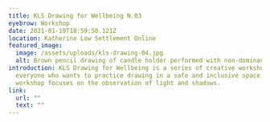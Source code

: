 ```yaml
---
title: KLS Drawing for Wellbeing N.03
eyebrow: Workshop
date: 2021-01-19T18:59:50.121Z
location: Katherine Low Settlement Online
featured_image:
  image: /assets/uploads/kls-drawing-04.jpg
  alt: Brown pencil drawing of candle holder performed with non-dominant hand
introduction: KLS Drawing for Wellbeing is a series of creative workshops for
  everyone who wants to practice drawing in a safe and inclusive space. This
  workshop focuses on the observation of light and shadows.
link:
  url: ""
  text: ""
---
```

